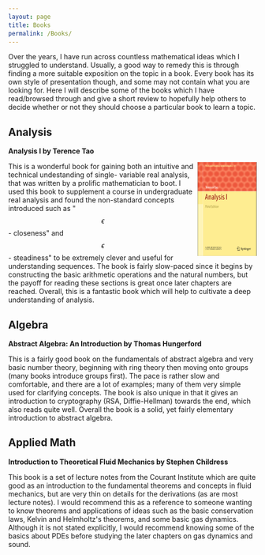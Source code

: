 ```yaml
---
layout: page
title: Books
permalink: /Books/
---
```


<script type="text/x-mathjax-config">
MathJax.Hub.Config({
  tex2jax: {
    inlineMath: [['$','$'], ['\\(','\\)']],
    processEscapes: true
  }
});
</script>
<script src="https://cdnjs.cloudflare.com/ajax/libs/mathjax/2.7.0/MathJax.js?config=TeX-AMS-MML_HTMLorMML" type="text/javascript"></script>



Over the years, I have run across countless mathematical ideas which I struggled to understand. Usually, a good way to remedy this is through finding a more suitable exposition on the topic in a book. Every book has its own style of presentation though, and some may not contain what you are looking for. Here I will describe some of the books which I have read/browsed through and give a short review to hopefully help others to decide whether or not they should choose a particular book to learn a topic.

## Analysis

**Analysis I by Terence Tao**

<img align="right" width="120" height="190" src = "/assets/analysis.png">

This is a wonderful book for gaining both an intuitive and technical
undestanding of single- variable real  analysis, that was written by a
prolific mathematician to boot. I used this book to supplement a course
in undergraduate real analysis and found the non-standard concepts
introduced such as "$$\epsilon$$ - closeness" and $$\epsilon$$ -
steadiness" to be extremely clever and useful for understanding sequences.
The book is fairly slow-paced since it begins by constructing the
basic arithmetic operations and the natural numbers, but the payoff
for reading these sections is great once later chapters are reached.
Overall, this is a fantastic book which will help to cultivate a deep
understanding of analysis.


## Algebra

**Abstract Algebra: An Introduction by Thomas Hungerford**

This is a fairly good book on the fundamentals of abstract algebra and very basic number theory, beginning with ring theory then moving onto groups (many books introduce groups first). The pace is rather slow and comfortable, and there are a lot of examples; many of them very simple used for clarifying concepts. The book is also unique in that it gives an introduction to cryptography (RSA, Diffie-Hellman) towards the end, which also reads quite well. Overall the book is a solid, yet fairly elementary introduction to abstract algebra.

## Applied Math

**Introduction to Theoretical Fluid Mechanics by Stephen Childress**

This book is a set of lecture notes from the Courant Institute which are quite good as
an introduction to the fundamental theorems and concepts in fluid mechanics, but are very
thin on details for the derivations (as are most lecture notes). I would recommend this
as a reference to someone wanting to know theorems and applications of ideas such as the
basic conservation laws, Kelvin and Helmholtz's theorems, and some basic gas dynamics.
Although it is not stated explicitly, I would recommend knowing some of the basics about
PDEs before studying the later chapters on gas dynamics and sound.
